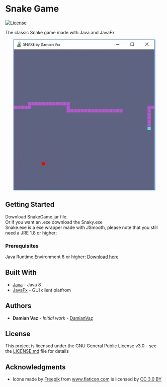 # Snake Game

[![License](https://img.shields.io/badge/contact-@DamianVaz-blue.svg?style=flat)](https://vaz.damian@gmail.com)

The classic Snake game made with Java and JavaFx
<p align="center">
  <img src="images/game.gif"/>
</p>

## Getting Started

Download SnakeGame.jar file.<br/>
Or if you want an .exe download the Snaky.exe<br/>
Snake.exe is a exe wrapper made with JSmooth, please note that you still need a JRE 1.8 or higher;

### Prerequisites

Java Runtime Environment 8 or higher: 
<a href="https://www.oracle.com/technetwork/java/javase/downloads/jre8-downloads-2133155.html">Download here</a>




## Built With

* [Java](https://www.oracle.com/technetwork/java/javase/overview/java8-2100321.html) - Java 8
* [JavaFx](https://openjfx.io) - GUI client platfrom

## Authors

* **Damian Vaz** - *Initial work* - [DamianVaz](https://github.com/DamianVaz)

## License

This project is licensed under the GNU General Public License v3.0 - see the [LICENSE.md](LICENSE.md) file for details

## Acknowledgments

* <div>Icons made by <a href="https://www.freepik.com/?__hstc=57440181.faddc5f989977108ee495b1dcf6ee2a0.1563315575728.1563315575728.1563330439162.2&__hssc=57440181.3.1563330439162&__hsfp=2211470172" title="Freepik">Freepik</a> from <a href="https://www.flaticon.com/"                 title="Flaticon">www.flaticon.com</a> is licensed by <a href="http://creativecommons.org/licenses/by/3.0/"                 title="Creative Commons BY 3.0" target="_blank">CC 3.0 BY</a></div>

